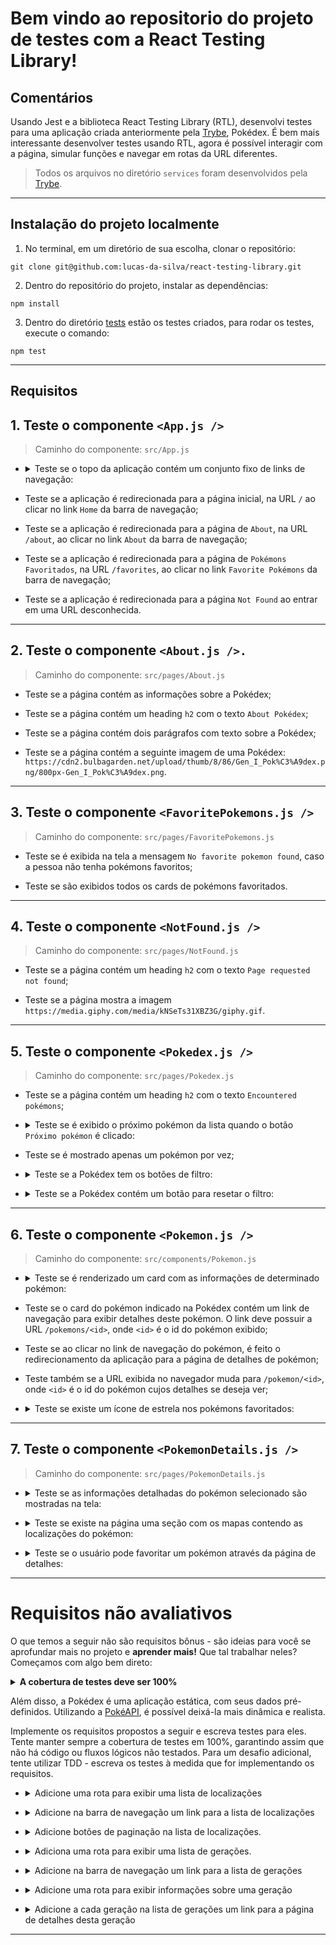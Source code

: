 # Bem vindo ao repositorio do projeto de testes com a React Testing Library!

## Comentários
Usando Jest e a biblioteca React Testing Library (RTL), desenvolvi testes para uma aplicação criada anteriormente pela [Trybe](https://github.com/tryber), Pokédex. É bem mais interessante desenvolver testes usando RTL, agora é possível interagir com a página, simular funções e navegar em rotas da URL diferentes.

> Todos os arquivos no diretório <code>services</code> foram desenvolvidos pela [Trybe](https://github.com/tryber).

---

## Instalação do projeto localmente

1. No terminal, em um diretório de sua escolha, clonar o repositório:

```
git clone git@github.com:lucas-da-silva/react-testing-library.git
```

2. Dentro do repositório do projeto, instalar as dependências:

```
npm install
```

3. Dentro do diretório [tests](./src/tests/) estão os testes criados, para rodar os testes, execute o comando:

```
npm test
```

---

## Requisitos

## 1. Teste o componente `<App.js />`

  > Caminho do componente: `src/App.js`

- <details><summary>Teste se o topo da aplicação contém um conjunto fixo de links de navegação:</summary>

  - O primeiro link deve possuir o texto `Home`;

  - O segundo link deve possuir o texto `About`;

  - O terceiro link deve possuir o texto `Favorite Pokémons`.
</details>

- Teste se a aplicação é redirecionada para a página inicial, na URL `/` ao clicar no link `Home` da barra de navegação;

- Teste se a aplicação é redirecionada para a página de `About`, na URL `/about`, ao clicar no link `About` da barra de navegação;

- Teste se a aplicação é redirecionada para a página de `Pokémons Favoritados`, na URL `/favorites`, ao clicar no link `Favorite Pokémons` da barra de navegação;

- Teste se a aplicação é redirecionada para a página `Not Found` ao entrar em uma URL desconhecida.

---

## 2. Teste o componente `<About.js />.`

  > Caminho do componente: `src/pages/About.js`

  - Teste se a página contém as informações sobre a Pokédex;

  - Teste se a página contém um heading `h2` com o texto `About Pokédex`;

  - Teste se a página contém dois parágrafos com texto sobre a Pokédex;

  - Teste se a página contém a seguinte imagem de uma Pokédex: `https://cdn2.bulbagarden.net/upload/thumb/8/86/Gen_I_Pok%C3%A9dex.png/800px-Gen_I_Pok%C3%A9dex.png`.

---

## 3. Teste o componente `<FavoritePokemons.js />`

  > Caminho do componente: `src/pages/FavoritePokemons.js`
  
  - Teste se é exibida na tela a mensagem `No favorite pokemon found`, caso a pessoa não tenha pokémons favoritos;

  - Teste se são exibidos todos os cards de pokémons favoritados.

---

## 4. Teste o componente `<NotFound.js />`

  > Caminho do componente: `src/pages/NotFound.js`

  - Teste se a página contém um heading `h2` com o texto `Page requested not found`;

  - Teste se a página mostra a imagem `https://media.giphy.com/media/kNSeTs31XBZ3G/giphy.gif`.

---

## 5. Teste o componente `<Pokedex.js />`

  > Caminho do componente: `src/pages/Pokedex.js`

  - Teste se a página contém um heading `h2` com o texto `Encountered pokémons`;

  - <details><summary>Teste se é exibido o próximo pokémon da lista quando o botão <code>Próximo pokémon</code> é clicado:</summary>

    - O botão deve conter o texto `Próximo pokémon`;

    - Os próximos pokémons da lista devem ser mostrados, um a um, ao clicar sucessivamente no botão;

    - O primeiro pokémon da lista deve ser mostrado ao clicar no botão, se estiver no último pokémon da lista.
  </details>

  - Teste se é mostrado apenas um pokémon por vez;

  - <details><summary>Teste se a Pokédex tem os botões de filtro:</summary>

    - Deve existir um botão de filtragem para cada tipo de pokémon, sem repetição;
      - _obs: Os botões devem ser capturados pelo `data-testid=pokemon-type-button`_ 

    - A partir da seleção de um botão de tipo, a Pokédex deve circular somente pelos pokémons daquele tipo;

    - O texto do botão deve corresponder ao `nome do tipo`, ex. `Psychic`;

    - O botão `All` precisa estar **sempre** visível.
  </details>

  - <details><summary>Teste se a Pokédex contém um botão para resetar o filtro:</summary>

    - O texto do botão deve ser `All`;

    - A Pokedéx deverá mostrar os pokémons normalmente (sem filtros) quando o botão `All` for clicado;

    - Ao carregar a página, o filtro selecionado deverá ser `All`.
  </detail>

---

## 6. Teste o componente `<Pokemon.js />`

  > Caminho do componente: `src/components/Pokemon.js`

  - <details><summary>Teste se é renderizado um card com as informações de determinado pokémon:</summary>

    - O nome correto do pokémon deve ser mostrado na tela;

    - O tipo correto do pokémon deve ser mostrado na tela;

    - O peso médio do pokémon deve ser exibido com um texto no formato `Average weight: <value> <measurementUnit>`; onde `<value>` e `<measurementUnit>` são, respectivamente, o peso médio do pokémon e sua unidade de medida;

    - A imagem do pokémon deve ser exibida. Ela deve conter um atributo `src` com a URL da imagem e um atributo `alt` com o texto `<name> sprite`, onde `<name>` é o nome do pokémon.
  </details>

  - Teste se o card do pokémon indicado na Pokédex contém um link de navegação para exibir detalhes deste pokémon. O link deve possuir a URL `/pokemons/<id>`, onde `<id>` é o id do pokémon exibido;

  - Teste se ao clicar no link de navegação do pokémon, é feito o redirecionamento da aplicação para a página de detalhes de pokémon;
  
  - Teste também se a URL exibida no navegador muda para `/pokemon/<id>`, onde `<id>` é o id do pokémon cujos detalhes se deseja ver;

  - <details><summary>Teste se existe um ícone de estrela nos pokémons favoritados:</summary>

    - O ícone deve ser uma imagem com o atributo `src` contendo o caminho `/star-icon.svg`;

    - A imagem deve ter o atributo `alt` igual a `<pokemon> is marked as favorite`, onde `<pokemon>` é o nome do pokémon exibido.
  </details>

---

## 7. Teste o componente `<PokemonDetails.js />`

  > Caminho do componente: `src/pages/PokemonDetails.js`

  - <details><summary>Teste se as informações detalhadas do pokémon selecionado são mostradas na tela:</summary>

    - A página deve conter um texto `<name> Details`, onde `<name>` é o nome do pokémon;

    - **Não** deve existir o link de navegação para os detalhes do pokémon selecionado;

    - A seção de detalhes deve conter um heading `h2` com o texto `Summary`;

    - A seção de detalhes deve conter um parágrafo com o resumo do pokémon específico sendo visualizado.
      - _obs: é possível utilizar regex para capturar o parágrafo_
  </details>

  - <details><summary>Teste se existe na página uma seção com os mapas contendo as localizações do pokémon:</summary>

    - Na seção de detalhes deverá existir um heading `h2` com o texto `Game Locations of <name>`; onde `<name>` é o nome do pokémon exibido;

    - Todas as localizações do pokémon devem ser mostradas na seção de detalhes;

    - Devem ser exibidos o nome da localização e uma imagem do mapa em cada localização;

    - A imagem da localização deve ter um atributo `src` com a URL da localização;

    - A imagem da localização deve ter um atributo `alt` com o texto `<name> location`, onde `<name>` é o nome do pokémon.
  </details>

  - <details><summary>Teste se o usuário pode favoritar um pokémon através da página de detalhes:</summary>

    - A página deve exibir um `checkbox` que permite favoritar o pokémon;

    - Cliques alternados no `checkbox` devem adicionar e remover respectivamente o pokémon da lista de favoritos;

    - O `label` do `checkbox` deve conter o texto `Pokémon favoritado?`.
  </details>
  
---

# Requisitos não avaliativos

O que temos a seguir não são requisitos bônus - são ideias para você se aprofundar mais no projeto e **aprender mais!** Que tal trabalhar neles? Começamos com algo bem direto:

  <details>
  <summary><strong>A cobertura de testes deve ser 100%</strong></summary>

  - Para ver a cobertura de testes, execute no terminal o comando `npm run test-coverage`.
  </details>

Além disso, a Pokédex é uma aplicação estática, com seus dados pré-definidos. Utilizando a [PokéAPI](https://pokeapi.co/), é possível deixá-la mais dinâmica e realista.

Implemente os requisitos propostos a seguir e escreva testes para eles. Tente manter sempre a cobertura de testes em 100%, garantindo assim que não há código ou fluxos lógicos não testados. Para um desafio adicional, tente utilizar TDD - escreva os testes à medida que for implementando os requisitos.

  - <details><summary>Adicione uma rota para exibir uma lista de localizações</summary>

    - A URL da rota deve ser `/locations`;

    - A página deve exibir uma lista com as localizações retornadas pela PokéAPI. Você pode ler [aqui](https://pokeapi.co/docs/v2#resource-lists-section) e [aqui](https://pokeapi.co/docs/v2#locations-section) como utilizar a PokéAPI para buscar uma lista de localizações.
  </details>

  - <details><summary>Adicione na barra de navegação um link para a lista de localizações</summary>

    - O link deve conter o texto `Locations`;

    - Ao clicar no link, a página com a lista de localizações deve ser exibida.
  </details>

  - <details><summary>Adicione botões de paginação na lista de localizações.</summary>

    Por padrão, os _endpoints_ da PokéAPI retornam no máximo 20 resultados. Utilizando os parâmetros `limit` e `offset`, você pode especificar qual página deseja buscar e qual seu tamanho. Veja [aqui](https://pokeapi.co/docs/v2#resource-lists-section) como utilizar estes parâmetros.

    - Adicione dois botões "Anterior" e "Próxima" que permitam navegar entre as página da lista de localizações;

    - Na primeira página, o botão "Anterior" deve ser desabilitado. Da mesma forma, ao alcançar a última página, o botão "Próximo" deve ser desabilitado.
  </details>

  - <details><summary>Adiciona uma rota para exibir uma lista de gerações.</summary>

    - A URL da rota deve ser `/generations`;

    - A página deve exibir uma lista com as gerações retornadas pela PokéAPI. Você pode ler [aqui](https://pokeapi.co/docs/v2#resource-lists-section) e [aqui](https://pokeapi.co/docs/v2#generations) como utilizar a PokéAPI para buscar uma lista de gerações.
  </details>

  - <details><summary>Adicione na barra de navegação um link para a lista de gerações</summary>

    - O link deve conter o texto `Generations`;

    - Ao clicar no link, a página com a lista de gerações deve ser exibida.
  </details>

  - <details><summary>Adicione uma rota para exibir informações sobre uma geração</summary>

    - A URL da rota deve ser `/generations/<id>`, onde `<id>` é o id da geração exibida;

    - A página deve exibir, após buscar na PokéAPI, o nome da geração e uma lista com os nomes dos pokémons introduzidos nesta geração.
  </details>

  - <details><summary>Adicione a cada geração na lista de gerações um link para a página de detalhes desta geração</summary>

    - Ao clicar no link, a página com informações sobre a geração clicada deve ser exibida.
  </details>

---
